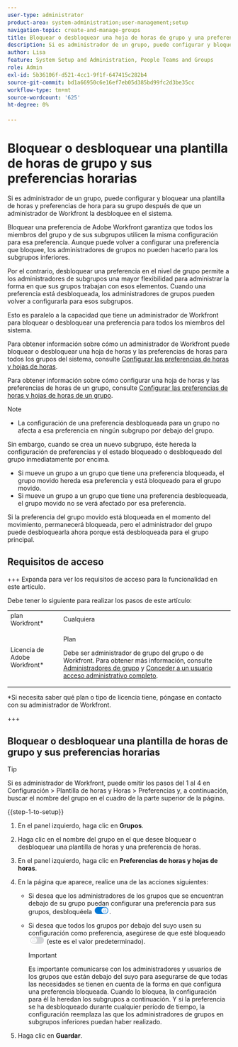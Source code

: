 ```yaml
---
user-type: administrator
product-area: system-administration;user-management;setup
navigation-topic: create-and-manage-groups
title: Bloquear o desbloquear una hoja de horas de grupo y una preferencia de hora
description: Si es administrador de un grupo, puede configurar y bloquear una plantilla de horas y preferencias de hora para su grupo después de que un administrador de Workfront la desbloquee en el sistema.
author: Lisa
feature: System Setup and Administration, People Teams and Groups
role: Admin
exl-id: 5b36106f-d521-4cc1-9f1f-647415c282b4
source-git-commit: bd1a66950c6e16ef7eb05d385bd99fc2d3be35cc
workflow-type: tm+mt
source-wordcount: '625'
ht-degree: 0%

---
```


# Bloquear o desbloquear una plantilla de horas de grupo y sus preferencias horarias

Si es administrador de un grupo, puede configurar y bloquear una plantilla de horas y preferencias de hora para su grupo después de que un administrador de Workfront la desbloquee en el sistema.

Bloquear una preferencia de Adobe Workfront garantiza que todos los miembros del grupo y de sus subgrupos utilicen la misma configuración para esa preferencia. Aunque puede volver a configurar una preferencia que bloquee, los administradores de grupos no pueden hacerlo para los subgrupos inferiores.

Por el contrario, desbloquear una preferencia en el nivel de grupo permite a los administradores de subgrupos una mayor flexibilidad para administrar la forma en que sus grupos trabajan con esos elementos. Cuando una preferencia está desbloqueada, los administradores de grupos pueden volver a configurarla para esos subgrupos.

Esto es paralelo a la capacidad que tiene un administrador de Workfront para bloquear o desbloquear una preferencia para todos los miembros del sistema.

Para obtener información sobre cómo un administrador de Workfront puede bloquear o desbloquear una hoja de horas y las preferencias de horas para todos los grupos del sistema, consulte [Configurar las preferencias de horas y hojas de horas](../../../administration-and-setup/set-up-workfront/configure-timesheets-schedules/timesheet-and-hour-preferences.md).

Para obtener información sobre cómo configurar una hoja de horas y las preferencias de horas de un grupo, consulte [Configurar las preferencias de horas y hojas de horas de un grupo](../../../administration-and-setup/manage-groups/create-and-manage-groups/configure-timesheet-hour-preferences-group.md).

<!--
Unlike other Lock/Unlock articles that start just like this one, we need the steps here. In other areas, the lock/unlock step is part of the article about setting preferences or creating statuses.</p>
-->

>[!NOTE]
>
>* La configuración de una preferencia desbloqueada para un grupo no afecta a esa preferencia en ningún subgrupo por debajo del grupo.
>
>  Sin embargo, cuando se crea un nuevo subgrupo, éste hereda la configuración de preferencias y el estado bloqueado o desbloqueado del grupo inmediatamente por encima.
>
>* Si mueve un grupo a un grupo que tiene una preferencia bloqueada, el grupo movido hereda esa preferencia y está bloqueado para el grupo movido.
>* Si mueve un grupo a un grupo que tiene una preferencia desbloqueada, el grupo movido no se verá afectado por esa preferencia.
>
>  Si la preferencia del grupo movido está bloqueada en el momento del movimiento, permanecerá bloqueada, pero el administrador del grupo puede desbloquearla ahora porque está desbloqueada para el grupo principal.

## Requisitos de acceso

+++ Expanda para ver los requisitos de acceso para la funcionalidad en este artículo.

Debe tener lo siguiente para realizar los pasos de este artículo:

<table style="table-layout:auto"> 
 <col> 
 <col> 
 <tbody> 
  <tr> 
   <td role="rowheader">plan Workfront*</td> 
   <td>Cualquiera</td> 
  </tr> 
  <tr> 
   <td role="rowheader">Licencia de Adobe Workfront*</td> 
   <td> <p>Plan </p> <p>Debe ser administrador de grupo del grupo o de Workfront. Para obtener más información, consulte <a href="../../../administration-and-setup/manage-groups/group-roles/group-administrators.md" class="MCXref xref">Administradores de grupo</a> y <a href="../../../administration-and-setup/add-users/configure-and-grant-access/grant-a-user-full-administrative-access.md" class="MCXref xref">Conceder a un usuario acceso administrativo completo</a>.</p> </td> 
  </tr> 
 </tbody> 
</table>

&#42;Si necesita saber qué plan o tipo de licencia tiene, póngase en contacto con su administrador de Workfront.

+++

## Bloquear o desbloquear una plantilla de horas de grupo y sus preferencias horarias

>[!TIP]
>
>Si es administrador de Workfront, puede omitir los pasos del 1 al 4 en Configuración > Plantilla de horas y Horas > Preferencias y, a continuación, buscar el nombre del grupo en el cuadro de la parte superior de la página.

{{step-1-to-setup}}

1. En el panel izquierdo, haga clic en **Grupos**.
1. Haga clic en el nombre del grupo en el que desee bloquear o desbloquear una plantilla de horas y una preferencia de horas.
1. En el panel izquierdo, haga clic en **Preferencias de horas y hojas de horas**.

1. En la página que aparece, realice una de las acciones siguientes:

   * Si desea que los administradores de los grupos que se encuentran debajo de su grupo puedan configurar una preferencia para sus grupos, desbloquéela ![](assets/unlock-toggle-button.png).
   * Si desea que todos los grupos por debajo del suyo usen su configuración como preferencia, asegúrese de que esté bloqueado ![](assets/lock-toggle-button.png) (este es el valor predeterminado).

     >[!IMPORTANT]
     >
     >Es importante comunicarse con los administradores y usuarios de los grupos que están debajo del suyo para asegurarse de que todas las necesidades se tienen en cuenta de la forma en que configura una preferencia bloqueada. Cuando lo bloquea, la configuración para él la heredan los subgrupos a continuación. Y si la preferencia se ha desbloqueado durante cualquier período de tiempo, la configuración reemplaza las que los administradores de grupos en subgrupos inferiores puedan haber realizado.

1. Haga clic en **Guardar**.
